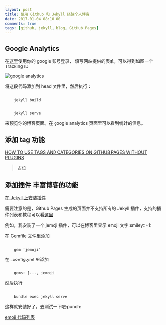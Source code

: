 ```yaml
---
layout: post
title: 使用 Github 和 Jekyll 搭建个人博客
date: 2017-01-04 08:10:00
comments: true
tags: [github, jekyll, blog, GitHub Pages]
---
```


<h2>Google Analytics</h2>

<p>在<a href="https://www.google.com/analytics">这里</a>使用你的 google 账号登录，
填写网站提供的表单，可以得到如图一个 Tracking ID</p>

<img src="{{ site.baseurl }}/img/ga.jpg" alt="google analytics">

<p>将这段代码添加到 head 文件里，然后执行：</p>

<pre class="ruby"><code>
	jekyll build
</code></pre>

<pre class="ruby"><code>
	jekyll serve
</code></pre>

<p>来预览你的博客页面。在 google analytics 页面里可以看到统计的信息。</p>

<h2>添加 tag 功能</h2>
<a href="http://www.minddust.com/post/tags-and-categories-on-github-pages/">HOW TO USE TAGS AND CATEGORIES ON GITHUB PAGES WITHOUT PLUGINS</a>
<blockquote>
	占位
</blockquote>

<h2>添加插件 丰富博客的功能</h2>

<a href="http://jekyllcn.com/docs/plugins/">在 Jekyll 上安装插件</a>

<p>需要注意的是，Github Pages 生成的页面并不支持所有的 Jekyll 插件，支持的插件列表和教程可以看<a href="https://help.github.com/articles/adding-jekyll-plugins-to-a-github-pages-site/">这里</a></p>

<p>例如，我安装了一个 jemoji 插件，可以在博客里显示 emoji 文字:smiley::+1:</p>

<p>在 Gemfile 文件里添加</p>

<pre><code>
	gem 'jemoji'
</code></pre>

<p>在 _config.yml 里添加</p>

<pre><code>
	gems: [..., jemoji]
</code></pre>

<p>然后执行</p>

<pre class="ruby"><code>
	bundle exec jekyll serve
</code></pre>

<p>这样就安装好了，去测试一下吧:punch:</p>

<a href="http://www.webpagefx.com/tools/emoji-cheat-sheet/">emoji 代码列表</a>